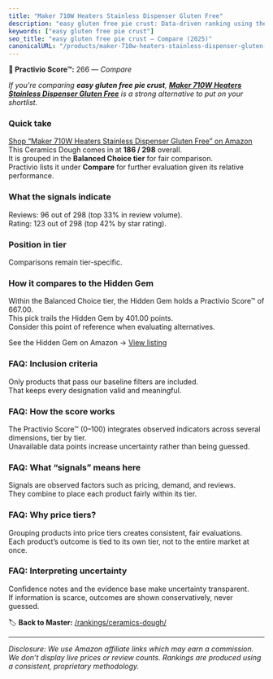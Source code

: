 ```yaml
---
title: "Maker 710W Heaters Stainless Dispenser Gluten Free"
description: "easy gluten free pie crust: Data-driven ranking using the Practivio Score™. Positioned by quality, value, demand, findability, momentum."
keywords: ["easy gluten free pie crust"]
seo_title: "easy gluten free pie crust — Compare (2025)"
canonicalURL: "/products/maker-710w-heaters-stainless-dispenser-gluten-free-B0BHZ5S688/"
---
```


**🛒 Practivio Score™:** 266 — _Compare_


*If you're comparing **easy gluten free pie crust**, **[Maker 710W Heaters Stainless Dispenser Gluten Free](https://www.amazon.com/dp/B0BHZ5S688?tag=practivio-20)** is a strong alternative to put on your shortlist.*
### Quick take
[Shop “Maker 710W Heaters Stainless Dispenser Gluten Free” on Amazon](https://www.amazon.com/dp/B0BHZ5S688?tag=practivio-20)
This Ceramics Dough comes in at **186 / 298** overall.  
It is grouped in the **Balanced Choice tier** for fair comparison.  
Practivio lists it under **Compare** for further evaluation given its relative performance.

### What the signals indicate
Reviews: 96 out of 298 (top 33% in review volume).  
Rating: 123 out of 298 (top 42% by star rating).  

### Position in tier
Comparisons remain tier-specific.

### How it compares to the Hidden Gem
Within the Balanced Choice tier, the Hidden Gem holds a Practivio Score™ of 667.00.  
This pick trails the Hidden Gem by 401.00 points.  
Consider this point of reference when evaluating alternatives.  

See the Hidden Gem on Amazon → [View listing](https://www.amazon.com/dp/B001GAP4YA?tag=practivio-20)

### FAQ: Inclusion criteria
Only products that pass our baseline filters are included.  
That keeps every designation valid and meaningful.

### FAQ: How the score works
The Practivio Score™ (0–100) integrates observed indicators across several dimensions, tier by tier.  
Unavailable data points increase uncertainty rather than being guessed.

### FAQ: What “signals” means here
Signals are observed factors such as pricing, demand, and reviews.  
They combine to place each product fairly within its tier.

### FAQ: Why price tiers?
Grouping products into price tiers creates consistent, fair evaluations.  
Each product’s outcome is tied to its own tier, not to the entire market at once.

### FAQ: Interpreting uncertainty
Confidence notes and the evidence base make uncertainty transparent.  
If information is scarce, outcomes are shown conservatively, never guessed.

<!-- Missing template for Compare/CompareWithinPriceClass -->


🏷️ **Back to Master:** [/rankings/ceramics-dough/](/rankings/ceramics-dough/)

---
_Disclosure: We use Amazon affiliate links which may earn a commission. We don’t display live prices or review counts. Rankings are produced using a consistent, proprietary methodology._
